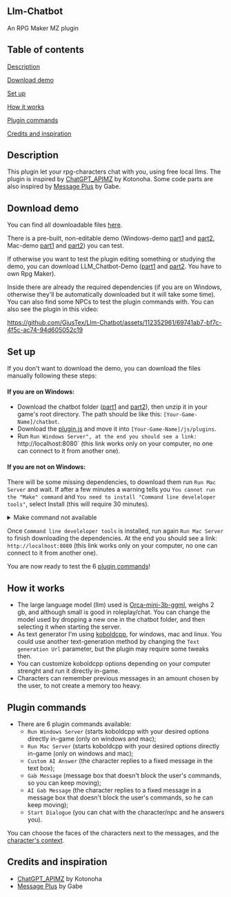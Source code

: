 ## Llm-Chatbot
An RPG Maker MZ plugin

## Table of contents
[Description](#description)

[Download demo](#download-demo)

[Set up](#set-up)

[How it works](#how-it-works)

[Plugin commands](#plugin-commands)

[Credits and inspiration](#credits-and-inspiration)

## Description
This plugin let your rpg-characters chat with you, using free local llms. The plugin is inspired by [ChatGPT_APIMZ](https://github.com/kotonoha0109/kotonoha_tkoolMZ_Plugins/blob/main/plugins/ChatGPT_APIMZ.js) by Kotonoha.
Some code parts are also inspired by [Message Plus](https://forums.rpgmakerweb.com/index.php?threads/gabe-mz-message-plus.127925/) by Gabe.

## Download demo
You can find all downloadable files [here](https://github.com/GiusTex/Llm-Chatbot/releases).

There is a pre-built, non-editable demo (Windows-demo [part1](https://github.com/GiusTex/Llm-Chatbot/releases/download/1.0.0/LLM_Chatbot-Demo_Windows.part1.rar) and [part2](https://github.com/GiusTex/Llm-Chatbot/releases/download/1.0.0/LLM_Chatbot-Demo_Windows.part2.rar), Mac-demo [part1](https://github.com/GiusTex/Llm-Chatbot/releases/download/1.0.0/LLM_Chatbot-Demo_Mac.part1.rar) and [part2](https://github.com/GiusTex/Llm-Chatbot/releases/download/1.0.0/LLM_Chatbot-Demo_Mac.part2.rar)) you can test.

If otherwise you want to test the plugin editing something or studying the demo, you can download LLM_Chatbot-Demo ([part1](https://github.com/GiusTex/Llm-Chatbot/releases/download/1.0.0/LLM_Chatbot-Demo.part1.rar) and [part2](https://github.com/GiusTex/Llm-Chatbot/releases/download/1.0.0/LLM_Chatbot-Demo.part2.rar). You have to own Rpg Maker).

Inside there are already the required dependencies (if you are on Windows, otherwise they'll be automatically downloaded but it will take some time). You can also find some NPCs to test the plugin commands with. You can also see the plugin in this video:

https://github.com/GiusTex/Llm-Chatbot/assets/112352961/69741ab7-bf7c-4f5c-ac74-94d605052c19

## Set up
If you don't want to download the demo, you can download the files manually following these steps:
#### If you are on Windows:
- Download the chatbot folder ([part1](https://github.com/GiusTex/Llm-Chatbot/releases/download/1.0.0/chatbot.part1.rar) and [part2](https://github.com/GiusTex/Llm-Chatbot/releases/download/1.0.0/chatbot.part2.rar)), then unzip it in your game's root directory. The path should be like this: `[Your-Game-Name]/chatbot`.
- Download the [plugin.js](https://github.com/GiusTex/Llm-Chatbot/releases/download/untagged-0ccf3a40ee2841398959/Llm_Chatbot.js) and move it into `[Your-Game-Name]/js/plugins`.
- Run `Run Windows Server", at the end you should see a link: `http://localhost:8080` (this link works only on your computer, no one can connect to it from another one).
#### If you are not on Windows:
There will be some missing dependencies, to download them run `Run Mac Server` and wait. If after a few minutes a warning tells you `You cannot run the "Make" command` and `You need to install "Command line develeloper tools"`, select Install (this will require 30 minutes).

<details>
  <summary>Make command not available</summary>
    
  <img src="https://github.com/GiusTex/Llm-Chatbot/assets/112352961/bf70b46e-88df-4542-bd86-4d4f88ed0c76" width="473" height="217" />

  </details>
    
Once `Command line develeloper tools` is installed, run again `Run Mac Server` to finish downloading the dependencies. At the end you should see a link: `http://localhost:8080` (this link works only on your computer, no one can connect to it from another one).

You are now ready to test the 6 [plugin commands](#plugin-commands)!
## How it works
- The large language model (llm) used is [Orca-mini-3b-ggml](https://huggingface.co/TheBloke/orca_mini_3B-GGML), weighs 2 gb, and although small is good in roleplay/chat. You can change the model used by dropping a new one in the chatbot folder, and then selecting it when starting the server.
- As text generator I'm using [koboldcpp](https://github.com/LostRuins/koboldcpp), for windows, mac and linux. You could use another text-generation method by changing the `Text generation Url` parameter, but the plugin may require some tweaks then.
- You can customize koboldcpp options depending on your computer strenght and run it directly in-game.
- Characters can remember previous messages in an amount chosen by the user, to not create a memory too heavy.

## Plugin commands
- There are 6 plugin commands available:
  - `Run Windows Server` (starts koboldcpp with your desired options directly in-game (only on windows and mac);
  - `Run Mac Server` (starts koboldcpp with your desired options directly in-game (only on windows and mac);
  - `Custom AI Answer` (the character replies to a fixed message in the text box);
  - `Gab Message` (message box that doesn't block the user's commands, so you can keep moving);
  - `AI Gab Message` (the character replies to a fixed message in a message box that doesn't block the user's commands, so he can keep moving);
  - `Start Dialogue` (you can chat with the character/npc and he answers you).

You can choose the faces of the characters next to the messages, and the [character's context](https://github.com/GiusTex/Llm-Chatbot/blob/main/docs/Examples.md#custom-characters).

## Credits and inspiration
- [ChatGPT_APIMZ](https://github.com/kotonoha0109/kotonoha_tkoolMZ_Plugins/blob/main/plugins/ChatGPT_APIMZ.js) by Kotonoha
- [Message Plus](https://forums.rpgmakerweb.com/index.php?threads/gabe-mz-message-plus.127925/) by Gabe
